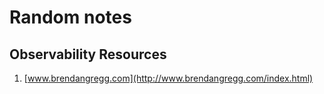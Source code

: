 

# Random notes


## Observability Resources

1. [www.brendangregg.com](http://www.brendangregg.com/index.html)



